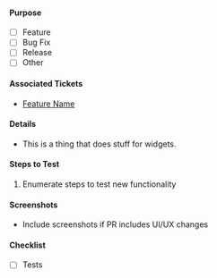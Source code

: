 #### Purpose
- [ ] Feature
- [ ] Bug Fix
- [ ] Release
- [ ] Other

#### Associated Tickets
- [Feature Name](https://github.com/Anmol92verma/DiscordJetpackCompose/issues/{ticket-number})

#### Details
- This is a thing that does stuff for widgets.

#### Steps to Test
1. Enumerate steps to test new functionality

#### Screenshots
* Include screenshots if PR includes UI/UX changes

#### Checklist
- [ ] Tests